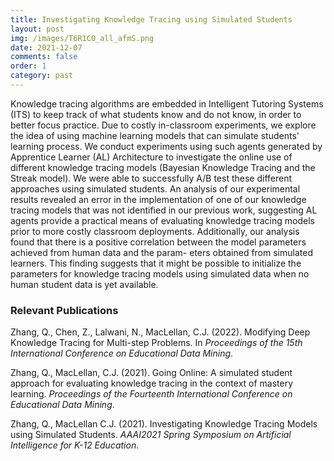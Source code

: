 ```yaml
---
title: Investigating Knowledge Tracing using Simulated Students 
layout: post
img: /images/T6R1C0_all_afmS.png
date: 2021-12-07
comments: false
order: 1
category: past
---
```


Knowledge tracing algorithms are embedded in Intelligent Tutoring Systems (ITS) 
to keep track of what students know and do not know, in order to better focus practice. 
Due to costly in-classroom experiments, we explore the idea of using machine learning
models that can simulate students' learning process. We conduct experiments using such 
agents generated by Apprentice Learner (AL) Architecture to investigate the online
use of different knowledge tracing models (Bayesian Knowledge Tracing and the
Streak model). We were able to successfully A/B test these different approaches
using simulated students. An analysis of our experimental results revealed an
error in the implementation of one of our knowledge tracing models that was not
identified in our previous work, suggesting AL agents provide a practical
means of evaluating knowledge tracing models prior to more costly classroom
deployments. Additionally, our analysis found that there is a positive
correlation between the model parameters achieved from human data and the
param- eters obtained from simulated learners. This finding suggests that it
might be possible to initialize the parameters for knowledge tracing models
using simulated data when no human student data is yet available.

### Relevant Publications

Zhang, Q., Chen, Z., Lalwani, N., MacLellan, C.J. (2022). Modifying Deep Knowledge Tracing
for Multi-step Problems. In _Proceedings of the 15th International Conference on Educational
Data Mining_. [<i class="far fa-file-pdf"></i>][zhang-edm-22-paper]
[<i class="fab fa-youtube"></i>][zhang-edm-22-video]

[zhang-edm-22-paper]:https://educationaldatamining.org/edm2022/proceedings/2022.EDM-posters.82/index.html
[zhang-edm-22-video]:https://www.youtube.com/watch?v=pSmxlBQC76g

Zhang, Q., MacLellan, C.J. (2021). Going Online: A simulated student approach for evaluating
knowledge tracing in the context of mastery learning. _Proceedings of the Fourteenth
International Conference on Educational Data Mining_. [<i class="far fa-file-pdf"></i>][zhang-edm-2021]
[<i class="fab fa-youtube"></i>][zhang-edm-2021-talk]

[zhang-edm-2021]: https://educationaldatamining.org/EDM2021/virtual/poster_paper144.html
[zhang-edm-2021-talk]:https://youtu.be/NwmeShqfOI4

Zhang, Q., MacLellan C.J. (2021). Investigating Knowledge Tracing Models
using Simulated Students. _AAAI2021 Spring Symposium on Artificial
Intelligence for K-12 Education_. [<i class="far fa-file-pdf"></i>][zhang-aaai-2021]
[<i class="fab fa-youtube"></i>][zhang-aaai-2021-talk]

[zhang-aaai-2021-talk]: https://www.youtube.com/watch?v=a5ssnJp_EYo&list=PLCs_ylKds0dNXo8kd8eHRDZK2KbCBcL27&index=13
[zhang-aaai-2021]: /files/Investigating-Knowledge-Tracing-Models-using-Simulated-Students.pdf

